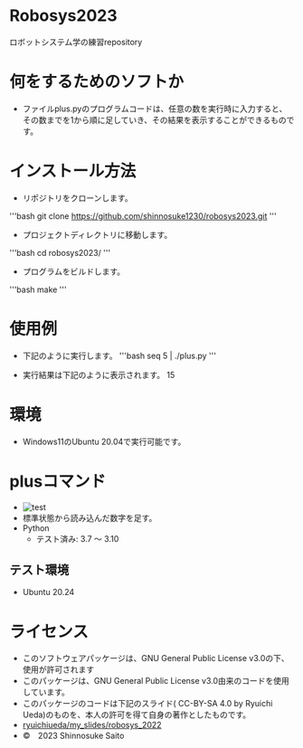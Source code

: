 # Robosys2023
ロボットシステム学の練習repository

# 何をするためのソフトか
* ファイルplus.pyのプログラムコードは、任意の数を実行時に入力すると、その数までを1から順に足していき、その結果を表示することができるものです。
 
# インストール方法
* リポジトリをクローンします。
	
'''bash
git clone https://github.com/shinnosuke1230/robosys2023.git
''' 
	
* プロジェクトディレクトリに移動します。
	
'''bash
cd robosys2023/
'''
	
* プログラムをビルドします。
	
'''bash
make
'''
	

# 使用例
* 下記のように実行します。
'''bash
seq 5 | ./plus.py
'''

* 実行結果は下記のように表示されます。
15

# 環境
* Windows11のUbuntu 20.04で実行可能です。


# plusコマンド
* ![test](https://github.com/shinnosuke1230/robosys2023/actions/workflows/test.yml/badge.svg)
* 標準状態から読み込んだ数字を足す。
* Python 
  * テスト済み: 3.7 ～ 3.10
## テスト環境
* Ubuntu 20.24 

# ライセンス
* このソフトウェアパッケージは、GNU General Public License v3.0の下、使用が許可されます
* このパッケージは、GNU General Public License v3.0由来のコードを使用しています。
* このパッケージのコードは下記のスライド( CC-BY-SA 4.0 by Ryuichi Ueda)のものを、本人の許可を得て自身の著作としたものです。
* [ryuichiueda/my_slides/robosys_2022](https://github.com/ryuichiueda/my_slides/tree/master/robosys_2022)
* ©　2023 Shinnosuke Saito
